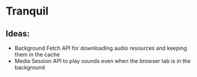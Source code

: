 # Tranquil

## Ideas:
- Background Fetch API for downloading audio resources and keeping them in the cache
- Media Session API to play sounds even when the browser tab is in the background